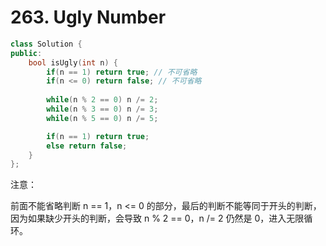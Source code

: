 # 263. Ugly Number

```c++
class Solution {
public:
    bool isUgly(int n) {
        if(n == 1) return true;	// 不可省略
        if(n <= 0) return false; // 不可省略
        
        while(n % 2 == 0) n /= 2;
        while(n % 3 == 0) n /= 3;
        while(n % 5 == 0) n /= 5;

        if(n == 1) return true;
        else return false;
    }
};
```

注意：

前面不能省略判断 n == 1，n <= 0 的部分，最后的判断不能等同于开头的判断，因为如果缺少开头的判断，会导致 n % 2 == 0，n /= 2 仍然是 0，进入无限循环。